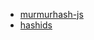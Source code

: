 - [murmurhash-js](https://github.com/garycourt/murmurhash-js)
- [hashids](https://hashids.org/javascript/)

